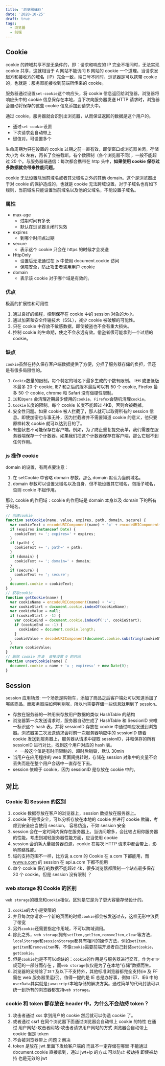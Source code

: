 ```yaml
---
title: '浏览器储存'
date: '2020-10-25'
draft: true
tags:
  - 浏览器
  - 前端
---
```


## Cookie

cookie 的跨域共享不是无条件的，即：请求和响应的 IP 完全不相同时，无法实现 cookie 共享，这就相当于 A 网站不能访问 B 网站的 cookie 一个道理。当请求发起方和接收方的域名（IP）完全一致，端口号不同时，浏览器是可以携带 cookie 的，也就是：服务器能接收到前端所传来的 cookie。

服务器通过设置`set-cookie`这个响应头，将 cookie 信息返回给浏览器，浏览器将响应头中的 cookie 信息保存在本地，当下次向服务器发送 HTTP 请求时，浏览器会自动将保存的这些 cookie 信息添加到请求头中。

通过 cookie，服务器就会识别出浏览器，从而保证返回的数据是这个用户的。

- 通过`set-cookie`设置
- 下次请求会自动带上
- 键值对，可设置多个

生命周期为只在设置的 cookie 过期之前一直有效，即使窗口或浏览器关闭。存储大小为 4k 左右，再长了会被截断。有个数限制（各个浏览器不同），一般不能超过 20 个。与服务器端通信：每次都会携带在 http 头中，**如果使用 cookie 保存过多数据就会带来性能问题。**

cookie 无法设置除当前域名或者其父域名之外的其他 domain。这个是浏览器出于对 cookie 的保护造成的，也就是 cookie 无法跨域设置。对于子域名也有如下规则，当前域名只能设置当前域名以及他的父域名，不能设置子域名。

### 属性

- max-age
  - 过期时间有多长
  - 默认在浏览器关闭时失效
- expires
  - 到哪个时间点过期
- secure
  - 表示这个 cookie 只会在 https 的时候才会发送
- HttpOnly
  - 设置后无法通过在 js 中使用 document.cookie 访问
  - 保障安全，防止攻击者盗用用户 cookie
- domain
  - 表示该 cookie 对于哪个域是有效的。

### 优点

极高的扩展性和可用性

1. 通过良好的编程，控制保存在 cookie 中的 session 对象的大小。
2. 通过加密和安全传输技术（SSL），减少 cookie 被破解的可能性。
3. 只在 cookie 中存放不敏感数据，即使被盗也不会有重大损失。
4. 控制 cookie 的生命期，使之不会永远有效。偷盗者很可能拿到一个过期的 cookie。

### 缺点

`cookie`虽然在持久保存客户端数据提供了方便，分担了服务器存储的负担，但还是有很多局限性的。

1. `Cookie`数量的限制。每个特定的域名下最多生成的个数有限制。 IE6 或更低版本最多 20 个 cookie, IE7 和之后的版本最后可以有 50 个 cookie, Firefox 最多 50 个 cookie, chrome 和 Safari 没有做硬性限制。
2. `IE`和`Opera` 会清理近期最少使用的`cookie`，`Firefox`会随机清理`cookie`。
3. `Cookie`长度的限制。每个 cookie 长度不能超过 4KB，否则会被截掉。
4. 安全性问题。如果 cookie 被人拦截了，那人就可以取得所有的 session 信息。即使加密也与事无补，因为拦截者并不需要知道 cookie 的意义，他只要原样转发 cookie 就可以达到目的了。
5. 有些状态不可能保存在客户端。例如，为了防止重复提交表单，我们需要在服务器端保存一个计数器。如果我们把这个计数器保存在客户端，那么它起不到任何作用。

### js 操作 cookie

domain 的设置，有两点要注意：

1. 在 setCookie 中省略 domain 参数，那么 domain 默认为当前域名。
2. domain 参数可以设置父域名以及自身，但不能设置其它域名，包括子域名，否则 cookie 不起作用。

那么 cookie 的作用域：cookie 的作用域是 domain 本身以及 domain 下的所有子域名。

```js
// 创建cookie
function setCookie(name, value, expires, path, domain, secure) {
  var cookieText = encodeURIComponent(name) + '=' + encodeURIComponent(value);
  if (expires instanceof Date) {
    cookieText += '; expires=' + expires;
  }
  if (path) {
    cookieText += '; path=' + path;
  }
  if (domain) {
    cookieText += '; domain=' + domain;
  }
  if (secure) {
    cookieText += '; secure';
  }
  document.cookie = cookieText;
}
// 获取cookie
function getCookie(name) {
  var cookieName = encodeURIComponent(name) + '=';
  var cookieStart = document.cookie.indexOf(cookieName);
  var cookieValue = null;
  if (cookieStart > -1) {
    var cookieEnd = document.cookie.indexOf(';', cookieStart);
    if (cookieEnd == -1) {
      cookieEnd = document.cookie.length;
    }
    cookieValue = decodeURIComponent(document.cookie.substring(cookieStart + cookieName.length, cookieEnd));
  }
  return cookieValue;
}
// 删除 cookie 方法  直接设置 0 的时间
function unsetCookie(name) {
  document.cookie = name + '= ; expires=' + new Date(0);
}
```

## Session

session 应用场景: 一个场景是购物车，添加了商品之后客户端处可以知道添加了哪些商品，而服务器端如何判别呢，所以也需要存储一些信息就用到了 session。

- 存放在服务器的一种用来存放用户数据的类似 HashTable 的结构
- 浏览器第一次发送请求时，服务器自动生成了 HashTable 和 SessionID 来唯一标识这个 hash 表，并将 sessionID 存放在 cookie 中通过响应发送到浏览器。浏览器第二次发送请求会将前一次服务器响应中的 sessionID 随着 cookie 发送到服务器上，服务器从请求中提取 sessionID，并和保存的所有 sessionID 进行对比，找到这个用户对应的 hash 表。
  - 一般这个值是有时间限制的，超时后销毁，默认 30min
- 当用户在应用程序的 web 页面间挑转时，存储在 session 对象中的变量不会丢失而是在整个用户会话中一直存在下去。
- session 依赖于 cookie，因为 sessionID 是存放在 cookie 中的。

## 对比

### Cookie 和 Session 的区别

1. cookie 数据存放在客户的浏览器上，session 数据放在服务器上。
2. cookie 不是很安全，可以分析存放在本地的 cookie 并进行 cookie 欺骗，考虑到安全应当使用 session， 容易伪造，不如 session 安全
3. session 会在一定时间内保存在服务器上。当访问增多，会比较占用你服务器的性能，考虑到减轻服务器性能方面，应当使用 cookie
4. session 会消耗大量服务器资源，cookie 在每次 HTTP 请求中都会带上，影响网络性能。
5. 域的支持范围不一样，比方说 a.com 的 Cookie 在 a.com 下都能用，而 www.a.com 的 session 在 api.a.com 下都不能用
6. 单个 cookie 保存的数据不能超过 4k，很多浏览器都限制一个站点最多保存 20 个 cookie。但是 session 没有限制 ？

### web storage 和 Cookie 的区别

`web storage`的概念和`cookie`相似，区别是它是为了更大容量存储设计的。

1. `cookie`的大小是受限的
2. 并且每次你请求一个新的页面的时候`cookie`都会被发送过去，这样无形中浪费了带宽
3. 另外`cookie`还需要指定作用域，不可以跨域调用。
4. 除此之外，`web storage`拥有`setItem,getItem,removeItem,clear`等方法，`localStorage`和`sessionStorage`都具有相同的操作方法，例如`setItem、getItem`和`removeItem`等，不像`cookie`需要前端开发者自己封装`setCookie，getCookie`。
5. 但是`cookie`也是不可以或缺的：`cookie`的作用是与服务器进行交互，作为`HTTP`规范的一部分而存在 ，而`web storage`仅仅是为了在本地“存储”数据而生。
6. 浏览器的支持除了`IE７`及以下不支持外，其他标准浏览器都完全支持(ie 及 FF 需在 web 服务器里运行)，值得一提的是 IE 总是办好事，例如 IE7、IE6 中的`userData`其实就是`javascript`本地存储的解决方案。通过简单的代码封装可以统一到所有的浏览器都支持`web storage`。

### cookie 和 token 都存放在 header 中，为什么不会劫持 token？

1. 攻击者通过 xss 拿到用户的 cookie 然后就可以伪造 cookie 了。
2. 或者通过 csrf 在同个浏览器下面通过浏览器会自动带上 cookie 的特性
   在通过 用户网站-攻击者网站-攻击者请求用户网站的方式 浏览器会自动带上 cookie
   但是 token
3. 不会被浏览器带上 问题 2 解决
4. token 是放在 jwt 里面下发给客户端的 而且不一定存储在哪里 不能通过 document.cookie 直接拿到，通过 jwt+ip 的方式 可以防止 被劫持 即使被劫持 也是无效的 jwt
